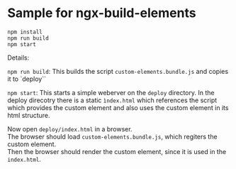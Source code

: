 # Sample for ngx-build-elements

```
npm install
npm run build
npm start
```

Details:

`npm run build`: This builds the script `custom-elements.bundle.js` and copies it to `deploy``

`npm start`: This starts a simple weberver on the `deploy` directory. In the deploy direcotry there is a static `ìndex.html` which references the script which provides the custom element and also uses the custom element in its html structure.

Now open `deploy/index.html` in a browser.  
The browser should load `custom-elements.bundle.js`, which regiters the custom element.  
Then the browser should render the custom element, since it is used in the `index.html`.

